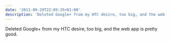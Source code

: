 ```yaml
---
date: '2011-09-29T22:09:35+01:00'
description: 'Deleted Google+ from my HTC desire, too big, and the web app is pretty good.'
---
```

Deleted Google+ from my HTC desire, too big, and the web app is pretty good.
